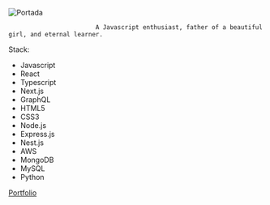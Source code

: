 ![Portada](https://user-images.githubusercontent.com/65001610/136114761-556f2269-c833-493b-aa3f-0cf16c1f8969.jpeg)

                            A Javascript enthusiast, father of a beautiful girl, and eternal learner.

  Stack:
   - Javascript
   - React 
   - Typescript
   - Next.js
   - GraphQL
   - HTML5
   - CSS3
   - Node.js
   - Express.js
   - Nest.js
   - AWS
   - MongoDB
   - MySQL
   - Python

[Portfolio](https://portfolio-daniel-lingan.netlify.app/)
